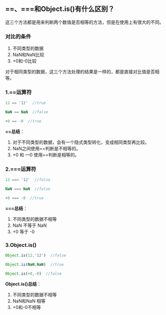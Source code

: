 ## ==、===和Object.is()有什么区别？
这三个方法都是用来判断两个数值是否相等的方法，但是在使用上有很大的不同。

### 对比的条件
1. 不同类型的数据
2. NaN和NaN比较
3. +0和-0比较

对于相同类型的数据，这三个方法处理的结果是一样的，都是直接对比值是否相等。

### 1.==运算符
```js
12 == '12'  //true

NaN == NaN  //false

+0 == -0  //true
```
**==总结**：
1. 对于不同类型的数据，会有一个隐式类型转化，变成相同类型再比较。
2. NaN之间使用==判断是不相等的。
3. +0 和 —0 使用==判断是相等的。

### 2.===运算符
```js
12 === '12'  //false

NaN === NaN  //false

+0 === -0  //true
```
**===总结**：
1. 不同类型的数据不相等
2. NaN 不等于 NaN
3. +0 等于 -0


### 3.Object.is()
```js
Object.is(12,'12')  //false

Object.is(NaN,NaN)  //true

Object.is(+0,-0)  //false
```
**Object.is()总结**：
1. 不同类型的数据不相等
2. NaN和NaN 相等
3. +0和-0不相等











